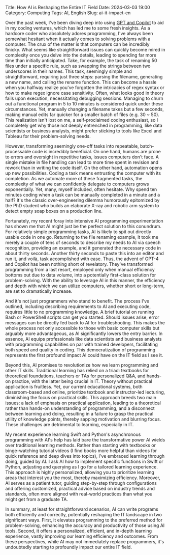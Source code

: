Title: How AI is Reshaping the Entire IT Field
Date: 2024-03-03 19:00
Category: Computing
Tags: AI, English
Slug: ai-it-impact-en

Over the past week, I've been diving deep into using [GPT and Copilot](https://yage.ai/ai-coding-en.html) to aid in my coding ventures, which has led me to some fresh insights. As a hardcore coder who absolutely adores programming, I've always been somewhat hesitant when it actually comes to solving problems with a computer. The crux of the matter is that computers can be incredibly finicky. What seems like straightforward issues can quickly become mired in complexity once you delve into the details, leading to spending far more time than initially anticipated. Take, for example, the task of renaming 50 files under a specific rule, such as swapping the strings between two underscores in their names. This task, seemingly simple and straightforward, requiring just three steps: parsing the filename, generating a new name, and calling the rename function. This can become a hassle when you halfway realize you've forgotten the intricacies of regex syntax or how to make regex ignore case sensitivity. Often, what looks good in theory fails upon execution, necessitating debugging sessions. Managing to churn out a functional program in 5 to 10 minutes is considered quick under these circumstances. Yet, manually changing a filename takes but a few seconds, making manual edits far quicker for a smaller batch of files (e.g. 30 ~ 50). This realization isn't lost on me, a self-proclaimed coding enthusiast, so I completely get why those not deeply entrenched in programming, like data scientists or business analysts, might prefer sticking to tools like Excel and Tableau for their problem-solving needs.

However, transforming seemingly one-off tasks into repeatable, batch-processable code is incredibly beneficial. On one hand, humans are prone to errors and oversight in repetitive tasks, issues computers don't face. A single mistake in file handling can lead to more time spent in revision and rework than in writing the code itself. On the other hand, automation opens up new possibilities. Coding a task means entrusting the computer with its completion. As we automate more of these fragmented tasks, the complexity of what we can confidently delegate to computers grows exponentially. Yet, many, myself included, often hesitate. Why spend ten minutes coding when a task can be manually completed in a minute and a half? It's the classic over-engineering dilemma humorously epitomized by the PhD student who builds an elaborate X-ray and robotic arm system to detect empty soap boxes on a production line.

Fortunately, my recent foray into intensive AI programming experimentation has shown me that AI might just be the perfect solution to this conundrum. For relatively simple programming tasks, AI is likely to spit out directly usable code in one go. Returning to the file renaming example, it took me merely a couple of tens of seconds to describe my needs to AI via speech recognition, providing an example, and it generated the necessary code in about thirty seconds. Another thirty seconds to paste this into an editor and run it, and voilà, task accomplished with ease. Thus, the advent of GPT-4 and Copilot has been nothing short of revelatory. They've transformed programming from a last resort, employed only when manual efficiency bottoms out due to data volume, into a potentially first-class solution for problem-solving. With the ability to leverage AI in this manner, the efficiency and depth with which we can utilize computers, whether short or long-term, are set to dramatically increase.

And it's not just programmers who stand to benefit. The process I've outlined, including describing requirements to AI and executing code, requires little to no programming knowledge. A brief tutorial on running Bash or PowerShell scripts can get you started. Should issues arise, error messages can be directly fed back to AI for troubleshooting. This makes the whole process not only accessible to those with basic computer skills but arguably more advantageous, as AI significantly lowers the entry barrier. In essence, AI equips professionals like data scientists and business analysts with programming capabilities on par with trained developers, facilitating both speed and quality in coding. This democratization of programming represents the first profound impact AI could have on the IT field as I see it.

Beyond this, AI promises to revolutionize how we learn programming and other IT skills. Traditional learning has relied on a triad: textbooks for theoretical foundations, teachers or TAs for personalized Q&A, and hands-on practice, with the latter being crucial in IT. Theory without practical application is fruitless. Yet, our current educational systems, both classroom-based and online, prioritize textbook and instructor-led lecturing, diminishing the focus on practical skills. This approach breeds two main issues: a lack of emphasis on practical application, leading to a theoretical rather than hands-on understanding of programming, and a disconnect between learning and doing, resulting in a failure to grasp the practical utility of knowledge points, thereby sapping motivation and blurring focus. These challenges are detrimental to learning, especially in IT.

My recent experience learning Swift and Python's asynchronous programming with AI's help has laid bare the transformative power AI wields over traditional learning methods. Rather than starting with textbooks or binge-watching tutorial videos (I find books more helpful than videos for quick reference and deep dives into topics), I've embraced learning through doing, guided by AI. I ask AI how to implement specific functions in Swift or Python, adjusting and querying as I go for a tailored learning experience. This approach is highly personalized, allowing you to prioritize learning areas that interest you the most, thereby maximizing efficiency. Moreover, AI serves as a patient tutor, guiding step-by-step through configurations and offering customized, practical advice based on industry trends and standards, often more aligned with real-world practices than what you might get from a graduate TA.

In summary, at least for straightforward scenarios, AI can write programs both efficiently and correctly, potentially reshaping the IT landscape in two significant ways. First, it elevates programming to the preferred method for problem-solving, enhancing the accuracy and productivity of those using AI tools. Second, it offers a personalized, efficient, and in-depth learning experience, vastly improving our learning efficiency and outcomes. From these perspectives, while AI may not immediately replace programmers, it's undoubtedly starting to profoundly impact our entire IT field.